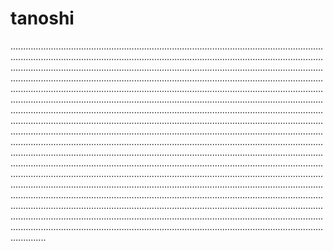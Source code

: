 # tanoshi
......................................................................................................................................................................................................................................................................................................................................................................................................................................................................................................................................................................................................................................................................................................................................................................................................................................................................................................................................................................................................................................................................................................................................................................................................................................................................................................................................................................................................................................................................................................................................................................................................................................................................................................................................................................................................................................................................................................................................................................................................................................................................................................................................................................................................................................................................................................................................